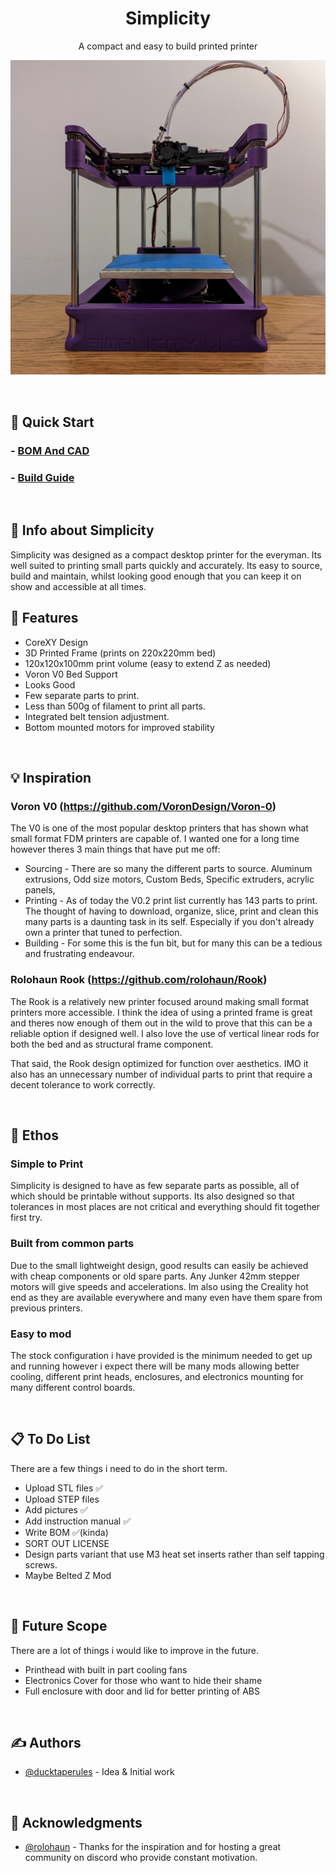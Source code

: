 <h1 align="center">Simplicity</h3>

<p align="center"> A compact and easy to build printed printer
    <br> 
</p>

<p align="center">
  <a href="" rel="noopener">
 <img src="Photos/Simplicity_1.0_Front_Low.png" alt="Project logo"></a>
</p>

  <br>

<!-- 
## 📝 Jump To Useful Things:
- [Quick Start](#get_started)
- [Info about Simplicity](#info)
- [Features](#features)
- [Inspiration](#inspiration)
- [Ethos](#ethos)
- [To Do List](#to_do_list)
- [Future Scope](#future_scope)
- [Authors](#authors)
- [Acknowledgments](#acknowledgments)
-->


## 👏 Quick Start<a name = "get_started"></a>
### - [BOM And CAD](/CAD/)
### - [Build Guide](/Instructions/)

  <br>

## 🧐 Info about Simplicity <a name = "info"></a>
Simplicity was designed as a compact desktop printer for the everyman. Its well suited to printing small parts quickly and accurately. Its easy to source, build and maintain, whilst looking good enough that you can keep it on show and accessible at all times.

## 📱 Features <a name = "features"></a>
 - CoreXY Design
 - 3D Printed Frame (prints on 220x220mm bed)
 - 120x120x100mm print volume (easy to extend Z as needed)
 - Voron V0 Bed Support
 - Looks Good
 - Few separate parts to print.
 - Less than 500g of filament to print all parts.
 - Integrated belt tension adjustment.
 - Bottom mounted motors for improved stability

<br>

## 💡 Inspiration <a name = "inspiration"></a>
### Voron V0 (https://github.com/VoronDesign/Voron-0)
The V0 is one of the most popular desktop printers that has shown what small format FDM printers are capable of. I wanted one for a long time however theres 3 main things that have put me off:
 -  Sourcing - There are so many the different parts to source. Aluminum extrusions, Odd size motors, Custom Beds, Specific extruders, acrylic panels, 
 - Printing - As of today the V0.2 print list currently has 143 parts to print. The thought of having to download, organize, slice, print and clean this many parts is a daunting task in its self. Especially if you don't already own a printer that tuned to perfection.
- Building - For some this is the fun bit, but for many this can be a tedious and frustrating endeavour. 

### Rolohaun Rook (https://github.com/rolohaun/Rook)
The Rook is a relatively new printer focused around making small format printers more accessible. I think the idea of using a printed frame is great and theres now enough of them out in the wild to prove that this can be a reliable option if designed well. I also love the use of vertical linear rods for both the bed and as structural frame component. 

That said, the Rook design optimized for function over aesthetics. IMO it also has an unnecessary number of individual parts to print that require a decent tolerance to work correctly. 

<br>

## 🤘 Ethos <a name = "ethos"></a>

### Simple to Print
Simplicity is designed to have as few separate parts as possible, all of which should be printable without supports. Its also designed so that tolerances in most places are not critical and everything should fit together first try.

### Built from common parts
Due to the small lightweight design, good results can easily be achieved with cheap components or old spare parts. Any Junker 42mm stepper motors will give speeds and accelerations. Im also using the Creality hot end as they are available everywhere and many even have them spare from previous printers.

### Easy to mod
The stock configuration i have provided is the minimum needed to get up and running however i expect there will be many mods allowing better cooling, different print heads, enclosures, and electronics mounting for many different control boards.

<br>

## 📋 To Do List <a name = "to_do_list"></a>
There are a few things i need to do in the short term.
 - Upload STL files ✅
 - Upload STEP files
 - Add pictures ✅
 - Add instruction manual ✅
 - Write BOM ✅(kinda)
 - SORT OUT LICENSE
 - Design parts variant that use M3 heat set inserts rather than self tapping screws.
 - Maybe Belted Z Mod

<br>

## 🚀 Future Scope <a name = "future_scope"></a>
There are a lot of things i would like to improve in the future.
 - Printhead with built in part cooling fans 
 - Electronics Cover for those who want to  hide their shame
 - Full enclosure with door and lid for better printing of ABS

<br>

## ✍️ Authors <a name = "authors"></a>
- [@ducktaperules](https://github.com/ducktaperules) - Idea & Initial work

<br>

## 🎉 Acknowledgments <a name = "acknowledgments"></a>
- [@rolohaun](https://github.com/rolohaun) - Thanks for the inspiration and for hosting a great community on discord who provide constant motivation.